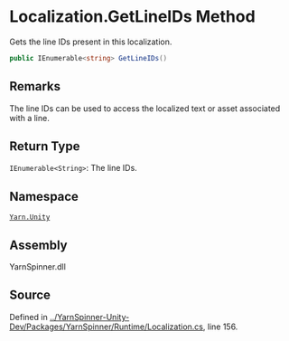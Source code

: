 # Localization.GetLineIDs Method

Gets the line IDs present in this localization.


```csharp
public IEnumerable<string> GetLineIDs()
```
## Remarks

The line IDs can be used to access the localized text or asset
associated with a line.


## Return Type
`IEnumerable<String>`: The line IDs.



## Namespace
[`Yarn.Unity`](/api/csharp/yarn.unity/README.md)

## Assembly
YarnSpinner.dll

## Source
Defined in [../YarnSpinner-Unity-Dev/Packages/YarnSpinner/Runtime/Localization.cs](https://github.com/YarnSpinnerTool/YarnSpinner-Unity//blob/develop/Runtime/Localization.cs#L156), line 156.
